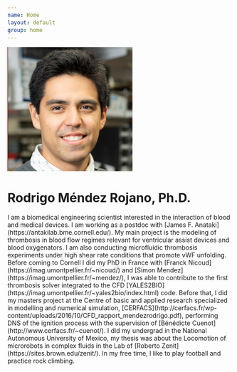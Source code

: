 ```yaml
---
name: Home
layout: default
group: home
---
```


<img src="/static/img/Rodrigo_Mendez_Rojano.jpg" class="img-responsive center-block" alt="Lab photo"/>

<h1 class="text-center">Rodrigo Méndez Rojano, Ph.D.</h1>

<p class="lead text-justify">
I am a biomedical engineering scientist interested in the interaction of blood and medical devices. I am working as a postdoc with [James F. Anataki](https://antakilab.bme.cornell.edu/). My main project is the modeling of thrombosis in blood flow regimes relevant for ventricular assist devices and blood oxygenators. I am also conducting microfluidic thrombosis experiments under high shear rate conditions that promote vWF unfolding. 
Before coming to Cornell I did my PhD in France with [Franck Nicoud](https://imag.umontpellier.fr/~nicoud/) and [Simon Mendez](https://imag.umontpellier.fr/~mendez/), I was able to contribute to the first thrombosis solver integrated to the CFD [YALES2BIO](https://imag.umontpellier.fr/~yales2bio/index.html) code. Before that, I did my masters project at the Centre of basic and applied research specialized in modelling and numerical simulation, [CERFACS](http://cerfacs.fr/wp-content/uploads/2016/10/CFD_rapport_mendezrodrigo.pdf), performing DNS of the ignition process with the supervision of [Bénédicte Cuenot](http://www.cerfacs.fr/~cuenot/). I did my undergrad in the National Autonomous University of Mexico, my thesis was about the Locomotion of microrobots in complex fluids in the Lab of [Roberto Zenit](https://sites.brown.edu/zenit/).
In my free time, I like to play football and practice rock climbing.
</p>
